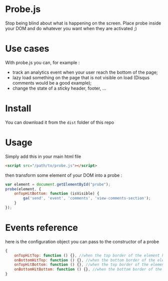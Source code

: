 Probe.js
========

Stop being blind about what is happening on the screen. Place probe inside your DOM and do whatever you want when they are activated ;)

Use cases
=======

With probe.js you can, for example :

- track an analytics event when your user reach the bottom of the page;
- lazy load something on the page that is not visible on load (Disqus comments would be a good example);
- change the state of a sticky header, footer, ...

Install
=======
You can download it from the `dist` folder of this repo

Usage
=====

Simply add this in your main html file

```html
<script src="/path/to/probe.js"></script>
```

then transform some element of your DOM into a probe : 

```javascript
var element = document.getElementById("probe");
probe(element, {
    onTopHitBottom: function (isVisible) {
        ga('send', 'event', 'comments', 'view-comments-section');
    }
});
```

Events reference
=======

here is the configuration object you can pass to the constructor of a probe

```javascript
{
    onTopHitTop: function () {}, //when the top border of the element hits the top of the screen
    onBottomHitTop: function () {}, //when the bottom border of the element hits the top of the screen
    onTopHitBottom: function () {}, //when the top border of the element hits the bottom of the screen
    onBottomHitBottom: function () {}, //when the bottom border of the element hits the bottom of the screen
}
```
